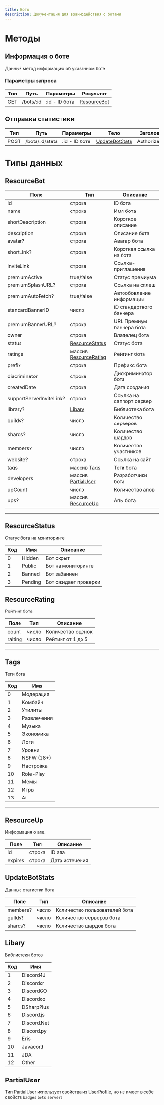 ```yaml
---
title: Боты
description: Документация для взаимодействия с ботами
---
```


# Методы

## Информация о боте

Данный метод информацию об указанном боте

### Параметры запроса

| Тип | Путь      | Параметры 		   | 	Результат	                 |
|-----|-----------|----------------|-----------------------------|
| GET | /bots/:id | :id - ID бота	 | [ResourceBot](#resourcebot) 

## Отправка статистики

| Тип 	  | Путь      			   | Параметры 		   | 	Тело							                       | 	Заголовки				 | Результат	                  |
|--------|-----------------|----------------|------------------------------------|----------------|-----------------------------|
| 	POST	 | /bots/:id/stats | :id - ID бота	 | [UpdateBotStats](#updatebotstats)	 | 	Authorization | [ResourceBot](#resourcebot) 

# Типы данных

## ResourceBot

| 	Поле	                     | 	Тип			                                    | 	Описание	                |
|----------------------------|--------------------------------------------|---------------------------|
| 	id		                      | 	строка	                                   | 	ID бота	                 |
| 	name	                     | 	строка	                                   | Имя бота	                 |
| 	shortDescription	         | 	строка	                                   | Короткое описание	        |
| 	description	              | 	строка	                                   | Описание бота	            |
| 	avatar?	                  | 	строка	                                   | Аватар бота               |
| 	shortLink?	               | строка	                                    | Короткая ссылка на бота	  |
| 	inviteLink	               | 	строка	                                   | Ссылка-приглашение	       |
| 	premiumActive	            | 	true/false	                               | 	Статус премиума	         |
| 	premiumSplashURL?	        | 	строка	                                   | 	Ссылка на сплеш	         |	
| 	premiumAutoFetch?	        | 	true/false	                               | Автообовление информации	 |
| 	standardBannerID	         | 	число	                                    | ID стандартного баннера 	 |
| 	premiumBannerURL?	        | 	строка	                                   | URL Премиум баннера бота	 |
| 	owner	                    | 	строка	                                   | Владелец бота	            |
| 	status	                   | 	[ResourceStatus](#resourcestatus)         | Статус бота               |
| 	ratings	                  | 	массив [ResourceRating](#resourcerating)	 | Рейтинг бота              |
| 	prefix	                   | 	строка	                                   | Префикс бота	             |
| 	discriminator	            | 	строка	                                   | Дискриминатор бота	       |
| 	createdDate	              | 	строка	                                   | Дата создания	            |
| 	supportServerInviteLink?	 | 	строка                                    | Ссылка на саппорт сервер	 |
| 	library?	                 | 	[Libary](#libary)	                        | 	Библиотека бота	         |
| 	guilds?	                  | 	число	                                    | Количество серверов	      |
| 	shards?	                  | 	число	                                    | Количество шардов	        |
| 	members?	                 | число	                                     | 	Количество участников	   |
| 	website?	                 | 	строка	                                   | 	Ссылка на сайт	          |
| 	tags	                     | 	массив [Tags](#tags)	                     | 	Теги бота	               |
| 	developers	               | 	массив [PartialUser](#partialuser)	       | 	Разработчики бота	       |
| 	upCount	                  | 	число	                                    | Количество апов	          |
| 	ups?	                     | 	массив [ResourceUp](#resourceup)	         | 	Апы бота	                |

---

## ResourceStatus

Статус бота на мониторинге

| Код	 | 	Имя	     | 	Описание	             |
|------|-----------|------------------------|
| 	0	  | 	Hidden	  | 	Бот скрыт	            |
| 	1	  | 	Public	  | 	Бот на мониторинге	   |
| 	2	  | 	Banned	  | Бот забаннен	          |
| 	3	  | 	Pending	 | 	Бот ожидает проверки	 |

## ResourceRating

Рейтинг бота

| Поле     | Тип	   | Описание	          |
|----------|--------|--------------------|
| count    | число	 | 	Количество оценок |
| raiting	 | 	число | Рейтинг от 1 до 5	 |

---

## Tags

Теги бота

| Код  | Имя           |
|------|---------------|
| 	0	  | 	Модерация	   |
| 	1	  | 	Комбайн	     |
| 	2	  | 	Утилиты	     |
| 	3	  | 	Развлечения	 |
| 	4	  | 	Музыка	      |
| 	5	  | 	Экономика	   |
| 	6	  | 	Логи	        |
| 	7	  | 	Уровни	      |
| 	8	  | 	NSFW (18+)	  |
| 	9	  | 	Настройка	   |
| 	10	 | 	Role-Play	   |
| 	11	 | 	Мемы	        |
| 	12	 | 	Игры	        |
| 	13	 | 	Ai	          |

---

## ResourceUp

Информация о апе.

| Поле	     | Тип	     | 	Описание	       |
|-----------|----------|------------------|
| 	id	      | 	строка	 | 	ID апа          
| 	expires	 | 	строка	 | 	Дата истечения	 |

## UpdateBotStats

Данные статистки бота

| Поле			    | Тип		  | 	Описание											           |
|------------|--------|--------------------------------|
| 	members?	 | число	 | Количество пользователей бота	 |
| guilds?		  | число	 | 	Количество серверов бота			   |
| shards?		  | число  | Количество шардов бота				     |

## Libary

Библиотеки ботов

| Код  | Имя           |
|------|---------------|
| 	1	  | 	Discord4J	   |
| 	2	  | 	Discordcr	   |
| 	3	  | 	DiscordGO	   |
| 	4	  | 	Discordoo	   |
| 	5	  | 	DSharpPlus	  |
| 	6	  | 	Discord.js	  |
| 	7	  | 	Discord.Net	 |
| 	8	  | 	Discord.py	  |
| 	9	  | 	Eris	        |
| 	10	 | 	Javacord	    |
| 	11	 | 	JDA	         |
| 12	  | 	Other        |

## PartialUser

Тип PartialUser использует свойства из [UserProfiIe](/api/profiles#userprofile), но не имеет в себе
свойств `badges` `bots` `servers`